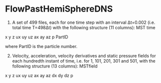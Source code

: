 # FlowPastHemiSphereDNS

1. A set of 499 files, each for one time step with an interval Δt=0.002 (i.e. total time T=498Δt) with the following structure (11 columns):
MST time

x y z ux uy uz ax ay az p PartID

where PartID is the particle number.

2. Velocity, acceleration, velocity derivatives and static pressure fields for each hundredth instant of time, i.e. for 1, 101, 201, 301 and 501, with the following structure (13 columns):
MSTfield

x y z ux uy uz ax ay az dx dy dz p
